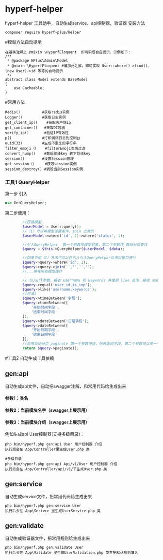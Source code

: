 # hyperf-helper
hyperf-helper 工具助手，自动生成service、api控制器、验证器
安装方法
```shell script
composer require hyperf-plus/helper
```
#模型方法自动提示
````
在基类注解上 @mixin \HyperfEloquent  即可实现自定提示，示例如下：
/**
 * @package HPlus\Admin\Model
 * @mixin \HyperfEloquent #增加此注解，即可实现 User::where()->find()、(new User)->id 等等的自动提示
 */
abstract class Model extends BaseModel
{
    use Cacheable;
}

````
#常用方法
````
Redis()          #获取redis实例
Logger()         #获取日志实例
get_client_ip()    #获取客户端ip
get_container()   #获取DI容器
verify_ip()       #验证IP有效性
p()              #打印调试日志到控制台
uuid(32)         #生成不重复的字符串
filter_emoji（）   #filterEmoji表情过滤
convert_hump()    #数组驼峰key 转下划线key
session()        #设置Session管理
get_session（）    #获取session实例
session_destroy() #销毁当前Session实例
````

### 工具1 QueryHelper
第一步 引入 
```php
use GetQueryHelper;
```

第二步使用：
```php
        //获得模型
        $userModel = User::query();
        //（1）可以再模型设置条件，join 之类的
        $userModel->where('id', 1)->where('status', 1);

        //引入QueryHelper  第一个参数传模型对象，第二个参数传 数组分页查找
        $query = $this->QueryHelper($userModel, $data);

        //如果不用（1）方法也可以在引入引入QueryHelper后再对模型进行
        $query->query->where('id', 1);
        $query->query->join('','','','');
        //...等等所有模型操作

        // 切入url参数，接收 username 和 keywords 并使用 like 查询，接收 user_id is_top 使用 eq 查询
        $query->equal('user_id,is_top');
        $query->like('username,keywords');
        //用法1
        $query->timeBetween('字段');
        $query->timeBetween([
            '开始时间字段',
            '结束时间字段'
        ]);
        $query->dateBetween('日期字段');
        $query->dateBetween([
            '开始日期字段',
            '结束日期字段'
        ]);
        //启用自动分页 paginate 第一个参数可选，列表返回字段，第二个参数可以传一个匿名函数 可以再里面修改返回列表集合
        return $query->paginate();

``` 

#工具2 自动生成工具依赖
## gen:api
自动生成api文件，自动把swagger注解，和常用代码给生成出来
#### 参数1：类名
#### 参数2：当前模块名字（swagger上展示用）
#### 参数3：当前模块介绍（swagger上展示用）

例如生成api User控制器(支持多级目录)：
```shell script
php bin/hyperf.php gen:api User 用户控制器 介绍
执行后会在 App/Controller里生成User.php 类

#多级目录
php bin/hyperf.php gen:api Api/v1/User 用户控制器 介绍
执行后会在 App/Controller/api/v1/下生成User.php 类
```

## gen:service
自动生成service文件，把常用代码给生成出来

```shell script
php bin/hyperf.php gen:service User
执行后会在 App\Serivce 里生成UserService.php 类

```
## gen:validate
自动生成验证器文件，把常用规则给生成出来

```shell script
php bin/hyperf.php gen:validate User
执行后会在 App\Validate 里生成UserValidation.php 类并把默认规则填入
```